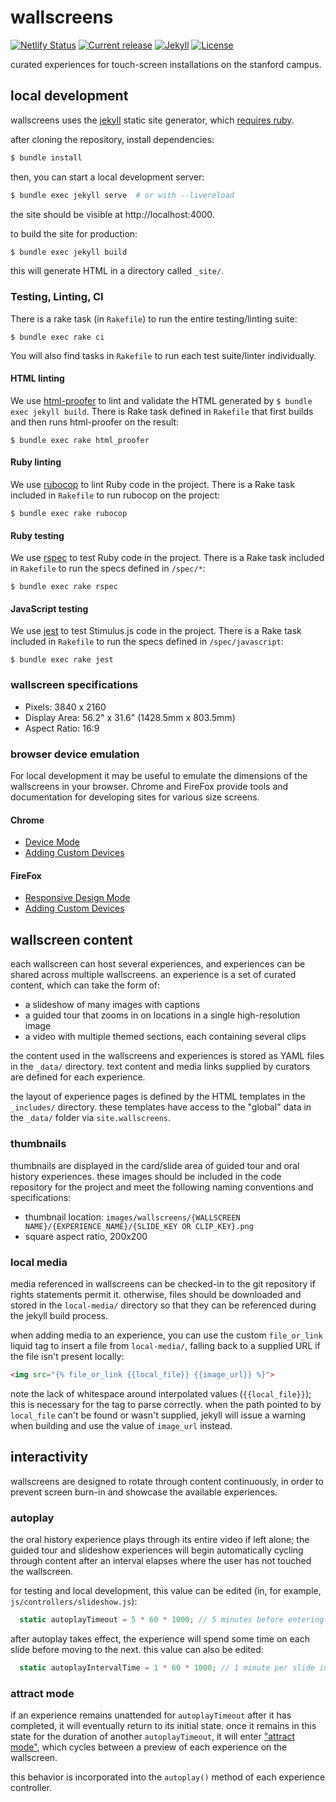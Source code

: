 # wallscreens
[![Netlify Status](https://api.netlify.com/api/v1/badges/692ef43d-2785-4975-a5c4-9db57a66b315/deploy-status)](https://app.netlify.com/sites/sul-wallscreens/deploys)
[![Current release](https://img.shields.io/github/v/release/sul-dlss/wallscreens)](https://github.com/sul-dlss/wallscreens/releases)
[![Jekyll](https://img.shields.io/badge/powered_by-jekyll-blue.svg)](http://jekyllrb.com/)
[![License](https://img.shields.io/badge/license-apache%202.0-blue.svg)](https://opensource.org/licenses/Apache-2.0)

curated experiences for touch-screen installations on the stanford campus.

## local development
wallscreens uses the [jekyll](http://jekyllrb.com/) static site generator, which [requires ruby](http://jekyllrb.com/docs/#prerequisites).

after cloning the repository, install dependencies:
```sh
$ bundle install
```
then, you can start a local development server:
```sh
$ bundle exec jekyll serve  # or with --livereload
```
the site should be visible at http://localhost:4000.

to build the site for production:
```sh
$ bundle exec jekyll build
```
this will generate HTML in a directory called `_site/`.

### Testing, Linting, CI
There is a rake task (in `Rakefile`) to run the entire testing/linting suite:
```
$ bundle exec rake ci
```
You will also find tasks in `Rakefile` to run each test suite/linter individually.

#### HTML linting
We use [html-proofer](https://github.com/gjtorikian/html-proofer) to lint and validate the HTML generated by `$ bundle exec jekyll build`. There is Rake task defined in `Rakefile` that first builds and then runs html-proofer on the result:
```
$ bundle exec rake html_proofer
```

#### Ruby linting
We use [rubocop](https://rubocop.org/) to lint Ruby code in the project. There is a Rake task included in `Rakefile` to run rubocop on the project:
```
$ bundle exec rake rubocop
```

#### Ruby testing
We use [rspec](https://rspec.info/) to test Ruby code in the project. There is a Rake task included in `Rakefile` to run the specs defined in `/spec/*`:
```
$ bundle exec rake rspec
```

#### JavaScript testing
We use [jest](https://jestjs.io/) to test Stimulus.js code in the project. There is a Rake task included in `Rakefile` to run the specs defined in `/spec/javascript`:
```
$ bundle exec rake jest
```

### wallscreen specifications
- Pixels: 3840 x 2160
- Display Area: 56.2" x 31.6" (1428.5mm x 803.5mm)
- Aspect Ratio: 16:9

### browser device emulation
For local development it may be useful to emulate the dimensions of the wallscreens in your browser. Chrome and FireFox provide tools and documentation for developing sites for various size screens.

#### Chrome
- [Device Mode](https://developer.chrome.com/docs/devtools/device-mode/)
- [Adding Custom Devices](https://developer.chrome.com/docs/devtools/device-mode/#custom)

#### FireFox
- [Responsive Design Mode](https://developer.mozilla.org/en-US/docs/Tools/Responsive_Design_Mode)
- [Adding Custom Devices](https://developer.mozilla.org/en-US/docs/Tools/Responsive_Design_Mode#device_selection)

## wallscreen content
each wallscreen can host several experiences, and experiences can be shared across multiple wallscreens. an experience is a set of curated content, which can take the form of:
- a slideshow of many images with captions
- a guided tour that zooms in on locations in a single high-resolution image
- a video with multiple themed sections, each containing several clips

the content used in the wallscreens and experiences is stored as YAML files in the `_data/` directory. text content and media links supplied by curators are defined for each experience.

the layout of experience pages is defined by the HTML templates in the `_includes/` directory. these templates have access to the "global" data in the `_data/` folder via `site.wallscreens`.

### thumbnails
thumbnails are displayed in the card/slide area of guided tour and oral history experiences. these images should be included in the code repository for the project and meet the following naming conventions and specifications:

- thumbnail location: `images/wallscreens/{WALLSCREEN NAME}/{EXPERIENCE_NAME}/{SLIDE_KEY OR CLIP_KEY}.png`
- square aspect ratio, 200x200

### local media
media referenced in wallscreens can be checked-in to the git repository if rights statements permit it. otherwise, files should be downloaded and stored in the `local-media/` directory so that they can be referenced during the jekyll build process.

when adding media to an experience, you can use the custom `file_or_link` liquid tag to insert a file from `local-media/`, falling back to a supplied URL if the file isn't present locally:
```html
<img src="{% file_or_link {{local_file}} {{image_url}} %}">
```
note the lack of whitespace around interpolated values (`{{local_file}}`); this is necessary for the tag to parse correctly. when the path pointed to by `local_file` can't be found or wasn't supplied, jekyll will issue a warning when building and use the value of `image_url` instead.

## interactivity
wallscreens are designed to rotate through content continuously, in order to prevent screen burn-in and showcase the available experiences.

### autoplay
the oral history experience plays through its entire video if left alone; the guided tour and slideshow experiences will begin automatically cycling through content after an interval elapses where the user has not touched the wallscreen.

for testing and local development, this value can be edited (in, for example, `js/controllers/slideshow.js`):
```js
  static autoplayTimeout = 5 * 60 * 1000; // 5 minutes before entering autoplay mode
```
after autoplay takes effect, the experience will spend some time on each slide before moving to the next. this value can also be edited:
```js
  static autoplayIntervalTime = 1 * 60 * 1000; // 1 minute per slide in autoplay mode
```
### attract mode
if an experience remains unattended for `autoplayTimeout` after it has completed, it will eventually return to its initial state. once it remains in this state for the duration of another `autoplayTimeout`, it will enter ["attract mode"](https://en.wiktionary.org/wiki/attract_mode), which cycles between a preview of each experience on the wallscreen.

this behavior is incorporated into the `autoplay()` method of each experience controller.
